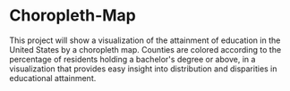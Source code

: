 # Choropleth-Map
This project will show a visualization of the attainment of education in the United States by a choropleth map. Counties are colored according to the percentage of residents holding a bachelor's degree or above, in a visualization that provides easy insight into distribution and disparities in educational attainment.
